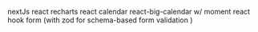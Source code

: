 nextJs
react recharts
react calendar react-big-calendar w/ moment
react hook form (with zod for schema-based form validation )
